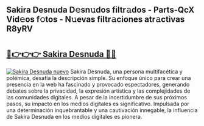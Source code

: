 ## Sakira Desnuda D𝚎sn𝚞dos filtr𝚊dos - Parts-QcX Vid𝚎os f𝚘tos - N𝚞evas filtr𝚊ciones atr𝚊ctivas R8yRV

# <h2><a href="http://mbbw5v.tromn.icu/?c=Sakira+Desnuda">🔗👉👉👉 Sakira Desnuda 🔗🔗</a></h2>

[![Sakira Desnuda nuevo](https://i.imgur.com/pEAQMta.gif)](http://mbbw5v.tromn.icu/?c=Sakira+Desnuda)
Sakira Desnuda, una persona multifacética y polémica, desafía la descripción simple. Su enfoque único para crear una presencia en la web ha fascinado y provocado espectadores, generando debates sobre la privacidad, la expresión artística y las complejidades de las comunidades digitales. A pesar de la incertidumbre de sus próximos pasos, su impacto en los medios digitales es significativo. Impulsada por una determinación inquebrantable y una cautivación innegable, la influencia de Sakira Desnuda en los medios digitales es pionera.
